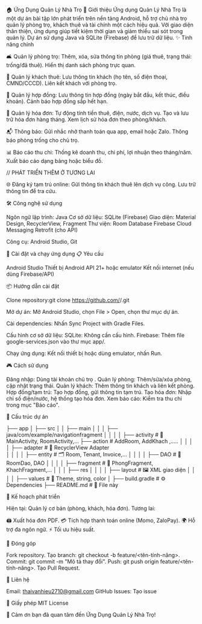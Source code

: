 🏠 Ứng Dụng Quản Lý Nhà Trọ
📖 Giới thiệu
Ứng dụng Quản Lý Nhà Trọ là một dự án bài tập lớn phát triển trên nền tảng Android, hỗ trợ chủ nhà trọ quản lý phòng trọ, khách thuê và tài chính một cách hiệu quả. Với giao diện thân thiện, ứng dụng giúp tiết kiệm thời gian và giảm thiểu sai sót trong quản lý.
Dự án sử dụng Java và SQLite (Firebase) để lưu trữ dữ liệu.
✨ Tính năng chính

🛋️ Quản lý phòng trọ:
Thêm, xóa, sửa thông tin phòng (giá thuê, trạng thái: trống/đã thuê).
Hiển thị danh sách phòng trực quan.


👤 Quản lý khách thuê:
Lưu thông tin khách (họ tên, số điện thoại, CMND/CCCD).
Liên kết khách với phòng trọ.

📝 Quản lý hợp đồng:
Lưu thông tin hợp đồng (ngày bắt đầu, kết thúc, điều khoản).
Cảnh báo hợp đồng sắp hết hạn.

🧾 Quản lý hóa đơn:
Tự động tính tiền thuê, điện, nước, dịch vụ.
Tạo và lưu trữ hóa đơn hàng tháng.
Xem lịch sử hóa đơn theo phòng/khách.


📬 Thông báo:
Gửi nhắc nhở thanh toán qua app, email hoặc Zalo.
Thông báo phòng trống cho chủ trọ.


📊 Báo cáo thu chi:
Thống kê doanh thu, chi phí, lợi nhuận theo tháng/năm.
Xuất báo cáo dạng bảng hoặc biểu đồ.


// PHÁT TRIỂN THÊM Ở TƯƠNG LAI

🌐 Đăng ký tạm trú online:
Gửi thông tin khách thuê lên dịch vụ công.
Lưu trữ thông tin để tra cứu.


🛠️ Công nghệ sử dụng

Ngôn ngữ lập trình: Java
Cơ sở dữ liệu: SQLite (Firebase)
Giao diện: Material Design, RecyclerView, Fragment
Thư viện:
Room Database
Firebase Cloud Messaging
Retrofit (cho API)


Công cụ: Android Studio, Git

🚀 Cài đặt và chạy ứng dụng
📋 Yêu cầu

Android Studio
Thiết bị Android API 21+ hoặc emulator
Kết nối internet (nếu dùng Firebase/API)

📦 Hướng dẫn cài đặt

Clone repository:git clone https://github.com/<Hieuco27>/<AndroidNC>.git


Mở dự án:
Mở Android Studio, chọn File > Open, chọn thư mục dự án.


Cài dependencies:
Nhấn Sync Project with Gradle Files.


Cấu hình cơ sở dữ liệu:
SQLite: Không cần cấu hình.
Firebase: Thêm file google-services.json vào thư mục app/.


Chạy ứng dụng:
Kết nối thiết bị hoặc dùng emulator, nhấn Run.



🎮 Cách sử dụng

Đăng nhập: Dùng tài khoản chủ trọ .
Quản lý phòng: Thêm/sửa/xóa phòng, cập nhật trạng thái.
Quản lý khách: Thêm thông tin khách và liên kết phòng.
Hợp đồng/tạm trú: Tạo hợp đồng, gửi thông tin tạm trú.
Tạo hóa đơn: Nhập chỉ số điện/nước, hệ thống tạo hóa đơn.
Xem báo cáo: Kiểm tra thu chi trong mục "Báo cáo".


📁 Cấu trúc dự án

├── app
│   ├── src
│   │   ├── main
│   │   │   ├── java/com/example/navigationfragment
│   │   │   │   ├── activity      # 🎨 MainActivity, RoomActivity,...
                ├── action        # AddRoom, AddKhach ,.....
│   │   │   │   ├── adapter       # 🔄 RecyclerView Adapter        
│   │   │   │   ├── entity        # 🗂️ Room, Tenant, Invoice,...
│   │   │   │   ├── DAO           # 💾 RoomDao, DAO
│   │   │   │   ├── fragment     # 📑 PhongFragment, KhachFragment,...
│   │   │   ├── res
│   │   │   │   ├── layout       # 🖼️ XML giao diện
│   │   │   │   ├── values       # 🎨 Theme, string, color
│   ├── build.gradle             # ⚙️ Dependencies
├── README.md                    # 📜 File này

🔮 Kế hoạch phát triển

Hiện tại: Quản lý cơ bản (phòng, khách, hóa đơn).
Tương lai:

🖨️ Xuất hóa đơn PDF.
💳 Tích hợp thanh toán online (Momo, ZaloPay).
🌍 Hỗ trợ đa ngôn ngữ.
⚡ Tối ưu hiệu suất.



🤝 Đóng góp

Fork repository.
Tạo branch: git checkout -b feature/<tên-tính-năng>.
Commit: git commit -m "Mô tả thay đổi".
Push: git push origin feature/<tên-tính-năng>.
Tạo Pull Request.

📧 Liên hệ

Email: thaivanhieu2710@gmail.com
GitHub Issues: Tạo issue

📜 Giấy phép
MIT License

🙏 Cảm ơn bạn đã quan tâm đến Ứng Dụng Quản Lý Nhà Trọ!
